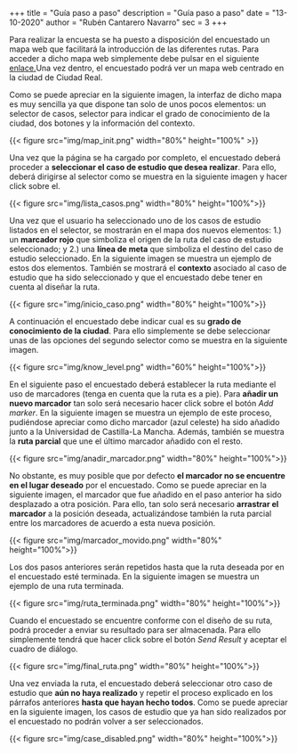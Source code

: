 +++
title = "Guía paso a paso"
description = "Guía paso a paso"
date = "13-10-2020"
author = "Rubén Cantarero Navarro"
sec = 3
+++
 

Para realizar la encuesta se ha puesto a disposición del encuestado un mapa web que facilitará la introducción de las diferentes rutas. Para acceder a dicho mapa web simplemente debe pulsar en el siguiente [enlace.](https://pike.esi.uclm.es:7166/)Una vez dentro, el encuestado podrá ver un mapa web centrado en la ciudad de Ciudad Real.   

Como se puede apreciar en la siguiente imagen, la interfaz de dicho mapa es muy sencilla ya que dispone tan solo de unos pocos elementos: un selector de casos, selector para indicar el grado de conocimiento de la ciudad, dos botones y la información del contexto.

{{< figure src="img/map_init.png"  width="80%" height="100%" >}}

Una vez que la página se ha cargado por completo, el encuestado deberá proceder a **seleccionar el caso de estudio que desea realizar**. Para ello, deberá dirigirse al selector como se muestra en la siguiente imagen y hacer click sobre el. 

{{< figure src="img/lista_casos.png"  width="80%" height="100%">}}

Una vez que el usuario ha seleccionado uno de los casos de estudio listados en el selector, se mostrarán en el mapa dos nuevos elementos: 1.) un **marcador rojo** que simboliza el origen de la ruta del caso de estudio seleccionado; y 2.) una **línea de meta** que simboliza el destino del caso de estudio seleccionado. En la siguiente imagen se muestra un ejemplo de estos dos elementos. También se mostrará el **contexto** asociado al caso de estudio que ha sido seleccionado y que el encuestado debe tener en cuenta al diseñar la ruta.

{{< figure src="img/inicio_caso.png" width="80%" height="100%">}}

A continuación el encuestado debe indicar cual es su **grado de conocimiento de la ciudad**. Para ello simplemente se debe seleccionar unas de las opciones del segundo selector como se muestra en la siguiente imagen.

{{< figure src="img/know_level.png" width="60%" height="100%">}}

En el siguiente paso el encuestado deberá establecer la ruta mediante el uso de marcadores (tenga en cuenta que la ruta es a pie). Para **añadir un nuevo marcador** tan solo será necesario hacer click sobre el botón *Add marker*. En la siguiente imagen se muestra un ejemplo de este proceso, pudiéndose apreciar como dicho marcador (azul celeste) ha sido añadido junto a la Universidad de Castilla-La Mancha. Además, también se muestra la **ruta parcial** que une el último marcador añadido con el resto. 

{{< figure src="img/anadir_marcador.png" width="80%" height="100%">}}

No obstante, es muy posible que por defecto **el marcador no se encuentre en el lugar deseado** por el encuestado. Como se puede apreciar en la siguiente imagen, el marcador que fue añadido en el paso anterior ha sido desplazado a otra posición. Para ello, tan solo será necesario **arrastrar el marcador** a la posición deseada, actualizándose también la ruta parcial entre los marcadores de acuerdo a esta nueva posición.

{{< figure src="img/marcador_movido.png" width="80%" height="100%">}}

Los dos pasos anteriores serán repetidos hasta que la ruta deseada por en el encuestado esté terminada.  En la siguiente imagen se muestra un ejemplo de una ruta terminada. 

{{< figure src="img/ruta_terminada.png" width="80%" height="100%">}}

Cuando el encuestado se encuentre conforme con el diseño de su ruta, podrá proceder a enviar su resultado para ser almacenada. Para ello simplemente tendrá que hacer click sobre el botón *Send Result* y aceptar el cuadro de diálogo. 

{{< figure src="img/final_ruta.png" width="80%" height="100%">}}
 
Una vez enviada la ruta, el encuestado deberá seleccionar otro caso de estudio que **aún no haya realizado** y repetir el proceso explicado en los párrafos anteriores **hasta que hayan hecho todos**. Como se puede apreciar en la siguiente imagen, los casos de estudio que ya han sido realizados por el encuestado no podrán volver a ser seleccionados. 

{{< figure src="img/case_disabled.png" width="80%" height="100%">}}
 
